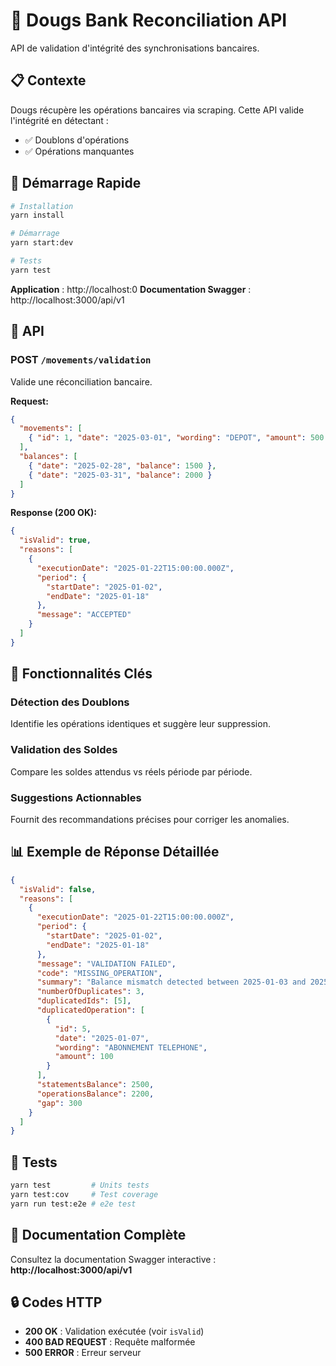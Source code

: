 # 🏦 Dougs Bank Reconciliation API

API de validation d'intégrité des synchronisations bancaires.

## 📋 Contexte

Dougs récupère les opérations bancaires via scraping. Cette API valide l'intégrité en détectant :

- ✅ Doublons d'opérations
- ✅ Opérations manquantes

## 🚀 Démarrage Rapide

```bash
# Installation
yarn install

# Démarrage
yarn start:dev

# Tests
yarn test
```

**Application** : http://localhost:0
**Documentation Swagger** : http://localhost:3000/api/v1

## 📖 API

### POST `/movements/validation`

Valide une réconciliation bancaire.

**Request:**

```json
{
  "movements": [
    { "id": 1, "date": "2025-03-01", "wording": "DEPOT", "amount": 500 }
  ],
  "balances": [
    { "date": "2025-02-28", "balance": 1500 },
    { "date": "2025-03-31", "balance": 2000 }
  ]
}
```

**Response (200 OK):**

```json
{
  "isValid": true,
  "reasons": [
    {
      "executionDate": "2025-01-22T15:00:00.000Z",
      "period": {
        "startDate": "2025-01-02",
        "endDate": "2025-01-18"
      },
      "message": "ACCEPTED"
    }
  ]
}
```

## 🎯 Fonctionnalités Clés

### Détection des Doublons

Identifie les opérations identiques et suggère leur suppression.

### Validation des Soldes

Compare les soldes attendus vs réels période par période.

### Suggestions Actionnables

Fournit des recommandations précises pour corriger les anomalies.

## 📊 Exemple de Réponse Détaillée

```json
{
  "isValid": false,
  "reasons": [
    {
      "executionDate": "2025-01-22T15:00:00.000Z",
      "period": {
        "startDate": "2025-01-02",
        "endDate": "2025-01-18"
      },
      "message": "VALIDATION FAILED",
      "code": "MISSING_OPERATION",
      "summary": "Balance mismatch detected between 2025-01-03 and 2025-01-16. Expected variation: 2500.00, Actual: 2200.00, Difference: 300.00",
      "numberOfDuplicates": 3,
      "duplicatedIds": [5],
      "duplicatedOperation": [
        {
          "id": 5,
          "date": "2025-01-07",
          "wording": "ABONNEMENT TELEPHONE",
          "amount": 100
        }
      ],
      "statementsBalance": 2500,
      "operationsBalance": 2200,
      "gap": 300
    }
  ]
}
```

## 🧪 Tests

```bash
yarn test         # Units tests
yarn test:cov     # Test coverage
yarn run test:e2e # e2e test
```

## 📝 Documentation Complète

Consultez la documentation Swagger interactive : **http://localhost:3000/api/v1**

## 🔒 Codes HTTP

- **200 OK** : Validation exécutée (voir `isValid`)
- **400 BAD REQUEST** : Requête malformée
- **500 ERROR** : Erreur serveur
